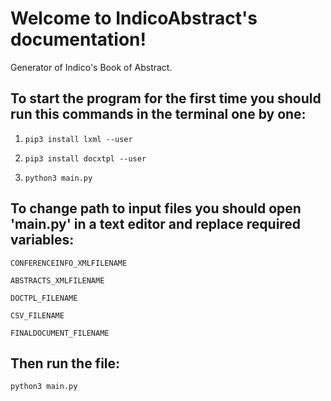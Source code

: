 # Welcome to IndicoAbstract's documentation!
Generator of Indico's Book of Abstract.

## To start the program for the first time you should run this commands in the terminal one by one:

1. `pip3 install lxml --user`

2. `pip3 install docxtpl --user`

3. `python3 main.py`

## To change path to input files you should open 'main.py' in a text editor and replace required variables:
`CONFERENCEINFO_XMLFILENAME`

`ABSTRACTS_XMLFILENAME`

`DOCTPL_FILENAME`

`CSV_FILENAME`

`FINALDOCUMENT_FILENAME`

## Then run the file:

`python3 main.py`
